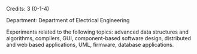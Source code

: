 Credits: 3 (0-1-4)

Department: Department of Electrical Engineering

Experiments related to the following topics: advanced data structures and algorithms, compilers, GUI, component-based software design, distributed and web based applications, UML, firmware, database applications.